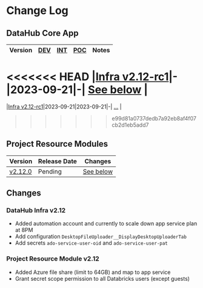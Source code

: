 # Change Log

## DataHub Core App
| Version | [DEV](https://dev.fsdh-dhsf.science.cloud-nuage.canada.ca/) | [INT](https://int.fsdh-dhsf.science.cloud-nuage.canada.ca/) | [POC](https://federal-science-datahub.canada.ca/) | Notes |
|---|---|---|---|---|
<<<<<<< HEAD
|[Infra v2.12-rc1](https://github.com/ssc-sp/datahub-infra/tree/v2.12-rc1)|-|2023-09-21|-| [See below](#infra212) |
=======
|[Infra v2.12-rc1](https://github.com/ssc-sp/datahub-infra/tree/v2.12-rc1)|2023-09-21|2023-09-21|-| [...](#infra212) |
>>>>>>> e99d81a0737dedb7a92eb8af4f07cb2d1eb5add7

## Project Resource Modules
| Version | Release Date | Changes |
|---|---|---|
|[v2.12.0](https://github.com/ssc-sp/datahub-resource-modules/tree/2.12.x/modules/v2.12.0)| Pending |[See below](#resource212)|

## Changes

### DataHub Infra v2.12 <a name="infra212"></a>
- Added automation account and currently to scale down app service plan at 8PM
- Add configuration `DesktopFileUploader__DisplayDesktopUploaderTab`
- Add secrets `ado-service-user-oid` and `ado-service-user-pat`

### Project Resource Module v2.12 <a name="resource212"></a>
- Added Azure file share (limit to 64GB) and map to app service 
- Grant secret scope permission to all Databricks users (except guests)
